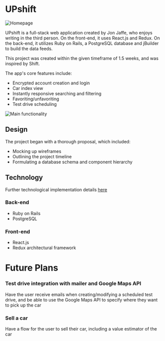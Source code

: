 UPshift
======

![Homepage](https://d2ppvlu71ri8gs.cloudfront.net/items/0e032W0L160M2u0T1v0k/home_page.png)
<Enter>

UPshift is a full-stack web application created by Jon Jaffe, who enjoys writing in the third person. On the front-end, it uses React.js and Redux. On the back-end, it utilizes Ruby on Rails, a PostgreSQL database and jBuilder to build the data feeds.
<Enter>

This project was created within the given timeframe of 1.5 weeks, and was inspired by Shift.
<Enter>

The app's core features include:

* Encrypted account creation and login
* Car index view
* Instantly responsive searching and filtering
* Favoriting/unfavoriting
* Test drive scheduling

![Main functionality](https://d2ppvlu71ri8gs.cloudfront.net/items/2V2H3A2Z1V0V1z3s0I0e/main_functionality.gif)

Design
------
The project began with a thorough proposal, which included:
* Mocking up wireframes
* Outlining the project timeline
* Formulating a database schema and component hierarchy

Technology
------

Further technological implementation details [here](https://github.com/jonjaffe/shift/blob/master/docs/technology.md)

### Back-end
* Ruby on Rails
* PostgreSQL

### Front-end
* React.js
* Redux architectural framework


# Future Plans
### Test drive integration with mailer and Google Maps API
Have the user receive emails when creating/modifying a scheduled test drive, and be able to use the Google Maps API to specify where they want to pick up the car
### Sell a car
Have a flow for the user to sell their car, including a value estimator of the car
